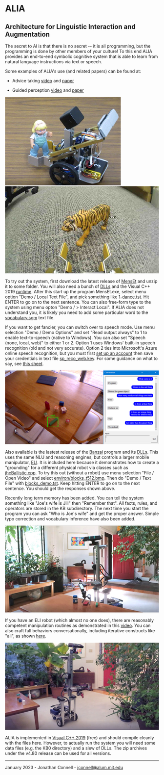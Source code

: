 # ALIA
## Architecture for Linguistic Interaction and Augmentation

The secret to AI is that there is no secret -- it is all programming, but the programming is done by other members of your culture! To this end ALIA provides an end-to-end symbolic cognitive system that is able to learn from natural language instructions via text or speech. 

Some examples of ALIA's use (and related papers) can be found at:

* Advice taking [video](https://youtu.be/EjzdjWy3SKM) and [paper](https://arxiv.org/abs/1911.09782)

* Guided perception [video](https://youtu.be/jZT1muSBjoc) and [paper](https://arxiv.org/abs/1911.11620)

![MensEt advice taking](grab_Mary.jpg) ![MensEt guided perception](tiger.jpg)

To try out the system, first download the latest release of [MensEt](https://github.com/jconnell11/ALIA/releases/download/v4.90/MensEt_v490.zip) and unzip it to some folder. You will also need a bunch of [DLLs](https://github.com/jconnell11/ALIA/releases/download/v4.80/MensEt_DLL.zip) and the Visual C++ 2019 [runtime](https://aka.ms/vs/16/release/vc_redist.x64.exe). After this start up the program MensEt.exe, select menu option "Demo / Local Text File", and pick something like [1-dance.tst](robot/MensEt/test/1-dance.tst). Hit ENTER to go on to the next sentence. You can also free-form type to the system using menu opton "Demo / > Interact Local". If ALIA does not understand you, it is likely you need to add some particular word to the [vocabulary.sgm](robot/MensEt/language/vocabulary.sgm) text file.

If you want to get fancier, you can switch over to speech mode. Use menu selection "Demo / Demo Options" and set "Read output always" to 1 to enable text-to-speech (native to Windows). You can also set "Speech (none, local, web)" to either 1 or 2. Option 1 uses Windows' built-in speech recognition (old and not very accurate). Option 2 ties into Microsoft's Azure online speech recognition, but you must first [set up an account](https://ms.portal.azure.com/#create/Microsoft.CognitiveServicesSpeechServices) then save your credentials in text file [sp_reco_web.key](robot/MensEt/sp_reco_web.key). For some guidance on what to say, see [this sheet](robot/MensEt/Robot_Dialog.pdf).

![Banzai blocks demo](blocks_demo.bmp)

Also available is the lastest release of the [Banzai](https://github.com/jconnell11/ALIA/releases/download/v4.90/Banzai_v490.zip) program and its [DLLs](https://github.com/jconnell11/ALIA/releases/download/v4.80/Banzai_DLL.zip). This uses the same NLU and reasoning engines, but controls a larger mobile manipulator, [ELI](robot/Banzai/ELI_robot.jpg). It is included here because it demonstrates how to create a "grounding" for a different physical robot via classes such as [jhcBallistic.cpp](robot/common/Grounding/jhcBallistic.cpp). 
To try this out (without a robot) use menu selection "File / Open Video" and select [environ/blocks_t512.bmp](robot/Banzai/environ/blocks_t512.bmp). Then do "Demo / Text File" with [blocks_demo.tst](robot/Banzai/test/blocks_demo.tst). Keep hitting ENTER to go on to the next sentence. You should get the responses shown above. 

Recently long term memory has been added. You can tell the system something like "Joe's wife is Jill" then "Remember that". All facts, rules, and operators are stored in the KB subdirectory. The next time you start the program you can ask "Who is Joe's wife" and get the proper answer. Simple typo correction and vocabulary inference have also been added. 

![Banzai manipulation](stacking_sm.jpg)

If you have an ELI robot (which almost no one does), there are reasonably competent manipulation routines as demonstrated in this [video](https://youtu.be/9sdTyfvoMPg). You can also craft full behaviors conversationally, including iterative constructs like "all", as shown [here](https://youtu.be/Yoq7n6lGhYo).

![Stealing stuff](red_handed.jpg)

ALIA is implemented in [Visual C++ 2019](https://visualstudio.microsoft.com/thank-you-downloading-visual-studio/?sku=Community&rel=16) (free) and should compile cleanly with the files here. However, to actually run the system you will need some data files (e.g. the KB0 directory) and a slew of DLLs. The zip archives under the v4.80 release can be used for all versions.

---

January 2023 - Jonathan Connell - jconnell@alum.mit.edu


